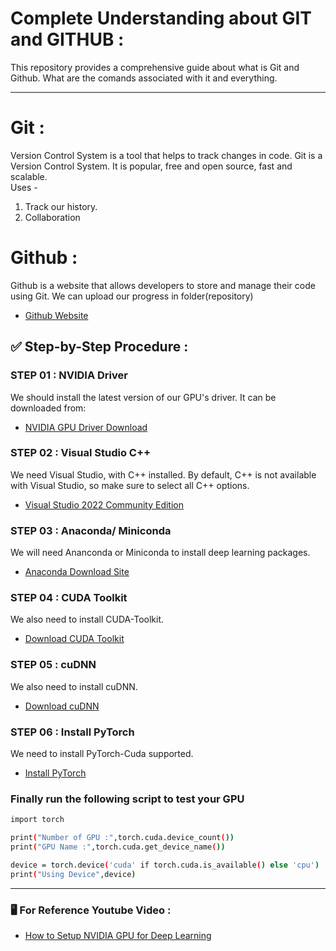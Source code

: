# Complete Understanding about GIT and GITHUB : 
This repository provides a comprehensive guide about what is Git and Github. What are the comands associated with it and everything.

---

# Git :
Version Control System is a tool that helps to track changes in code. Git is a Version Control System. It is popular, free and open source, fast and scalable.   
Uses -
1. Track our history.
2. Collaboration

# Github :
Github is a website that allows developers to store and manage their code using Git. We can upload our progress in folder(repository)
- [Github Website](https://github.com)



## ✅ Step-by-Step Procedure :

### STEP 01 : NVIDIA Driver  

We should install the latest version of our GPU's driver. It can be downloaded from:   
- [NVIDIA GPU Driver Download](https://www.nvidia.com/en-us/drivers/)

### STEP 02 : Visual Studio C++

We need Visual Studio, with C++ installed. By default, C++ is not available with Visual Studio, so make sure to select all C++ options.  
- [Visual Studio 2022 Community Edition](https://visualstudio.microsoft.com/vs/community/)

### STEP 03 : Anaconda/ Miniconda

We will need Ananconda or Miniconda to install deep learning packages.  
- [Anaconda Download Site](https://www.anaconda.com/download)

### STEP 04 : CUDA Toolkit

We also need to install CUDA-Toolkit.  
- [Download CUDA Toolkit ](https://developer.nvidia.com/cuda-toolkit-archive)

### STEP 05 : cuDNN

We also need to install cuDNN.  
- [Download cuDNN](https://developer.nvidia.com/rdp/cudnn-archive)

### STEP 06 : Install PyTorch
We need to install PyTorch-Cuda supported. 
- [Install PyTorch](https://pytorch.org/get-started/locally/)

### Finally run the following script to test your GPU
```bash
import torch

print("Number of GPU :",torch.cuda.device_count())
print("GPU Name :",torch.cuda.get_device_name())

device = torch.device('cuda' if torch.cuda.is_available() else 'cpu')
print("Using Device",device)
```
--- 
### 🖥️ For Reference Youtube Video : 
- [How to Setup NVIDIA GPU for Deep Learning](https://youtu.be/nATRPPZ5dGE?feature=shared)
